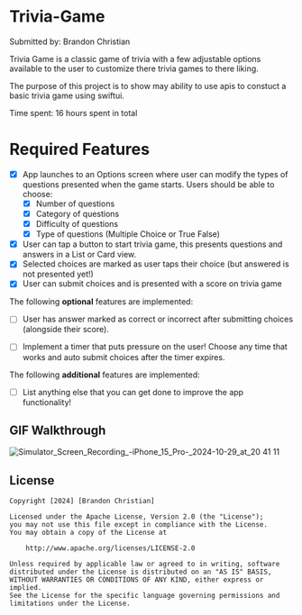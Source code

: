 # Trivia-Game

Submitted by: Brandon Christian

Trivia Game is a classic game of trivia with a few adjustable options available to the user to customize 
there trivia games to there liking. 

The purpose of this project is to show may ability to use apis to constuct a basic 
trivia game using swiftui. 

Time spent: 16  hours spent in total

# Required Features
- [X] App launches to an Options screen where user can modify the types of questions presented when the game starts. Users should be able to choose:
  - [X] Number of questions
  - [X] Category of questions
  - [X] Difficulty of questions
  - [X] Type of questions (Multiple Choice or True False)
- [X] User can tap a button to start trivia game, this presents questions and answers in a List or Card view.
- [X] Selected choices are marked as user taps their choice (but answered is not presented yet!)
- [X] User can submit choices and is presented with a score on trivia game

The following **optional** features are implemented:
- [ ] User has answer marked as correct or incorrect after submitting choices (alongside their score).
- [ ] Implement a timer that puts pressure on the user! Choose any time that works and auto submit choices after the timer expires. 


The following **additional** features are implemented:
- [ ] List anything else that you can get done to improve the app functionality!

## GIF Walkthrough

![Simulator_Screen_Recording_-_iPhone_15_Pro_-_2024-10-29_at_20 41 11](https://github.com/user-attachments/assets/c65b6e34-d612-41db-992f-78cbd8944892)



## License
    Copyright [2024] [Brandon Christian]

    Licensed under the Apache License, Version 2.0 (the "License");
    you may not use this file except in compliance with the License.
    You may obtain a copy of the License at

        http://www.apache.org/licenses/LICENSE-2.0

    Unless required by applicable law or agreed to in writing, software
    distributed under the License is distributed on an "AS IS" BASIS,
    WITHOUT WARRANTIES OR CONDITIONS OF ANY KIND, either express or implied.
    See the License for the specific language governing permissions and
    limitations under the License.
